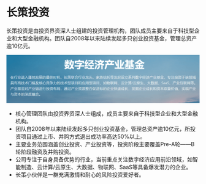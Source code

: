 # 长策投资

长策投资是由投资界资深人士组建的投资管理机构，团队成员主要来自于科技型企业和大型金融机构。团队自2008年以来陆续发起多只创业投资基金，管理总资产逾10亿元。

![image-20220720154132601](image-20220720154132601.png)

- 核心管理团队由投资界资深人士组成，成员主要来自于科技型企业和大型金融机构。
- 团队自2008年以来陆续发起多只创业投资基金，管理总资产逾10亿元，所投资项目通过上市、并购方式退出成功率高达50%以上。
- 主要业务范围涵盖创业投资、产业投资等，投资阶段主要覆盖Pre-A轮——B轮阶段融资及并购投资。
- 公司专注于自身具备优势的行业，当前重点关注数字经济应用前沿领域，如智能制造、云计算/云原生、大数据、物联网、SaaS等具备爆发潜力的企业。
- 长策小伙伴是一群充满激情和耐心的风险投资爱好者。
